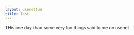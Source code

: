 ```yaml
---   
layout: usenetfun   
title: Test   
---   
```

   
THis one day i had some very fun things said to me on usenet   
   
